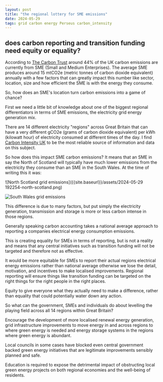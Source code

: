```yaml
---
layout: post
title: "the regional lottery for SME emissions"
date: 2024-05-29
tags: grid carbon energy Perseus carbon_intensity
---
```


## does carbon reporting and transition funding need equity or equality?

According to [The Carbon Trust](https://www.watermagazine.co.uk/2023/07/27/uk-smes-emit-nearly-15m-tonnes-of-co2-a-year-yet-77-have-no-plans-to-reduce-carbon-footprint-over-next-three-years/) around 44% of the UK carbon emissions are currently from SME (Small and Medium Enterprises).  The average SME produces around 15 mtCO2e (metric tonnes of carbon dioxide equivalent) annually with a few factors that can greatly impact this number like sector, location, size and how efficient the SME is with the energy they consume.

So, how does an SME's location turn carbon emissions into a game of chance?

First we need a little bit of knowledge about one of the biggest regional differentiators in terms of SME emissions, the electricity grid energy generation mix.

There are 14 different electricity "regions" across Great Britain that can have a very different gCO2e (grams of carbon dioxide equivalent) per kWh (kilowatt hour) of electricity consumed at different times of the day.  I find [Carbon Intensity UK](https://carbonintensity.org.uk/) to be the most reliable source of information and data on this subject.

So how does this impact SME carbon emissions?  It means that an SME in say the North of Scotland will typically have much lower emissions from the electricity they consume than an SME in the South Wales.  At the time of writing this it was:

![North Scotland grid emissions]({{site.baseurl}}/assets/2024-05-29 192254-north-scotland.png)

![South Wales grid emissions]({{site.baseurl}}/assets/2024-05-29-191953-south-wales.png)

This difference is due to many factors, but put simply the electricity generation, transmission and storage is more or less carbon intense in those regions.

Generally speaking carbon accounting takes a national average approach to reporting a companies electrical energy consumption emissions.

This is creating equality for SMEs in terms of reporting, but is not a reality and means that any central initiatives such as transition funding will not be targeted and therefore not as effective.

It would be more equitable for SMEs to report their actual regions electrical energy emissions rather than national average otherwise we lose the detail, motivation, and incentives to make localised improvements.  Regional reporting will ensure things like transition funding can be targeted on the right things for the right people in the right places.

Equity to give everyone what they actually need to make a difference, rather than equality that could potentially water down any action.

So what can the government, SMEs and individuals do about levelling the playing field across all 14 regions within Great Britain?

Encourage the development of more localised renewal energy generation, grid infrastructure improvements to move energy in and across regions to where green energy is needed and energy storage systems in the regions where green energy is abundant.

Local councils in some cases have blocked even central government backed green energy initiatives that are legitimate improvements  sensibly planned and safe.

Education is required to expose the detrimental impact of obstructing local green energy projects on both regional economies and the well-being of residents.
